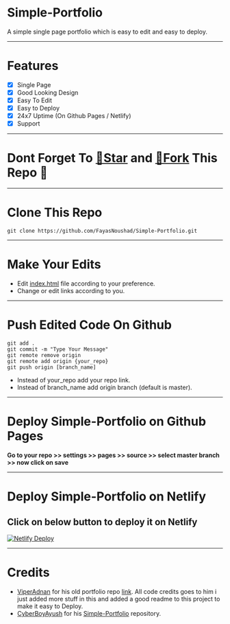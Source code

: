 # Simple-Portfolio
A simple single page portfolio which is easy to edit and easy to deploy.

---

# Features
- [X] Single Page
- [X] Good Looking Design
- [X] Easy To Edit
- [X] Easy to Deploy
- [X] 24x7 Uptime (On Github Pages / Netlify)
- [X] Support

---

# Dont Forget To [🌟Star](https://github.com/FayasNoushad/fayasnoushad.github.io/fork) and [🍴Fork](https://github.com/FayasNoushad/fayasnoushad.github.io/fork) This Repo 💙

---

# Clone This Repo
`git clone https://github.com/FayasNoushad/Simple-Portfolio.git`

---

# Make Your Edits
- Edit [index.html](https://github.com/FayasNoushad/fayasnoushad.github.io/tree/master/index.html) file according to your preference.
- Change or edit links according to you.

---

# Push Edited Code On Github
```
git add .
git commit -m "Type Your Message"
git remote remove origin
git remote add origin {your_repo}
git push origin [branch_name]
```
- Instead of your_repo add your repo link.
- Instead of branch_name add origin branch (default is master).

---

# Deploy Simple-Portfolio on Github Pages
**Go to your repo >> settings >> pages >> source >> select master branch >> now click on save**

---

# Deploy Simple-Portfolio on Netlify

## Click on below button to deploy it on Netlify
[![Netlify Deploy](https://www.netlify.com/img/deploy/button.svg)](https://app.netlify.com/start/deploy?repository=https://github.com/FayasNoushad/fayasnoushad.github.io)

---

# Credits
- [ViperAdnan](https://github.com/viperadnan-git) for his old portfolio repo [link](https://github.com/viperadnan-git/viperadnan-git.github.io/releases/tag/v1.0.0). All code credits goes to him i just added more stuff in this and added a good readme to this project to make it easy to Deploy.
- [CyberBoyAyush](https://github.com/cyberboyayush) for his [Simple-Portfolio](https://github.com/CyberBoyAyush/Simple-Portfolio) repository.
